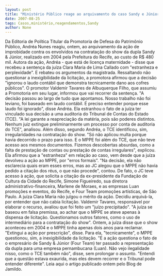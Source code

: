 ```yaml
---
layout: post
title: "Ministério Público reage ao arquivamento do caso Sandy e Júnior"
date: 2007-08-25
tags: Casos,ministério,reagendamentos,Sandy
author: None
---
```

Da Editoria de Pol&iacute;tica
Titular da Promotoria de Defesa do Patrim&ocirc;nio P&uacute;blico, Andr&eacute;a Nunes reagiu, ontem, ao arquivamento da a&ccedil;&atilde;o de improbidade contra os envolvidos na contrata&ccedil;&atilde;o do show da dupla Sandy &amp; J&uacute;nior, realizado em 2004 pela Prefeitura do Recife, ao custo de R$ 480 mil. Autora da a&ccedil;&atilde;o, Andr&eacute;a - que est&aacute; de licen&ccedil;a maternidade - disse que recebeu a senten&ccedil;a da ju&iacute;za Clara Maria de Lima Callado com &quot;estranheza e perplexidade&quot;. E rebateu os argumentos da magistrada. Ressaltando n&atilde;o questionar a inexigibilidade da licita&ccedil;&atilde;o, a promotora afirmou que a decis&atilde;o &quot;ignorou o laudo cont&aacute;bil que demonstra tecnicamente dano aos cofres p&uacute;blicos&quot;. O promotor Valdemir Tavares de Albuquerque Filho, que assumiu a Promotoria em seu lugar, informou que vai recorrer da senten&ccedil;a. 
&quot;A decis&atilde;o passou ao largo de tudo que apontamos. Nosso trabalho n&atilde;o foi leviano, foi baseado em laudo cont&aacute;bil. &Eacute; preciso entender porque esse laudo foi ignorado&quot;, disse Andr&eacute;a. Ela estranhou o fato de a ju&iacute;za ter vinculado sua decis&atilde;o a uma auditoria do Tribunal de Contas do Estado (TCE). &quot;A lei garante a reaprecia&ccedil;&atilde;o da mat&eacute;ria, pois s&atilde;o poderes distintos. Nenhum juiz extingue preliminarmente um processo por conta de auditoria do TCE&quot;, analisou. 
Al&eacute;m disso, segundo Andr&eacute;a, o TCE identificou, sim, irregularidades na contrata&ccedil;&atilde;o do show. &quot;S&oacute; n&atilde;o aplicou multa porque havia decorrido o prazo para isso. E o MPPE foi al&eacute;m do TCE, que n&atilde;o teve acesso aos mesmos documentos. Fizemos descobertas absurdas, como a falta de presta&ccedil;&atilde;o de contas ou presta&ccedil;&atilde;o de contas irregulares&quot;, explicou. 
Ela afirmou que a &quot;estranheza&quot; em rela&ccedil;&atilde;o ao caso, vem desde que a ju&iacute;za devolveu a a&ccedil;&atilde;o ao MPPE, por &quot;erros formais&quot;. &quot;Na decis&atilde;o, ela n&atilde;o esclarecia quais eram esses erros, mas ao JC alegou que o MPPE n&atilde;o havia pedido a cita&ccedil;&atilde;o dos r&eacute;us, o que n&atilde;o procede&quot;, contou. De fato, o JC teve acesso &agrave; a&ccedil;&atilde;o, que solicita a cita&ccedil;&atilde;o da ex-presidente da Funda&ccedil;&atilde;o de Cultura da Cidade do Recife, Simone Figueiredo, sua diretora administrativo-financeira, Marlene de Moraes, e as empresas Luan promo&ccedil;&otilde;es e eventos, do Recife, e Four Team promo&ccedil;&otilde;es art&iacute;sticas, de S&atilde;o Paulo. 
A ju&iacute;za Clara Maria n&atilde;o julgou o m&eacute;rito da a&ccedil;&atilde;o. Decidiu arquiv&aacute;-la, por entender que n&atilde;o cabia licita&ccedil;&atilde;o. Valdemir Tavares, respons&aacute;vel por elaborar o recurso, avaliou que foi feito um &quot;ju&iacute;zo precipitado&quot;. &quot;A ju&iacute;za se baseou em falsa premissa, ao achar que o MPPE se ateve apenas &agrave; dispensa de licita&ccedil;&atilde;o. Questionamos outros fatores, como o uso de intermedi&aacute;rio para a contrata&ccedil;&atilde;o do show&quot;. 
Ontem, a ju&iacute;za disse que o show aconteceu em 2004 e o MPPE tinha apenas dois anos para reclamar. &quot;Extingui a a&ccedil;&atilde;o por prescri&ccedil;&atilde;o&quot;, disse. Para ela, &quot;tecnicamente&quot;, o MPPE questionou, sim, a inexigibilidade da licita&ccedil;&atilde;o. &quot;E a a&ccedil;&atilde;o questiona o fato de o empres&aacute;rio de Sandy &amp; J&uacute;nior (Four Team) ter passado a representa&ccedil;&atilde;o da dupla para uma empresa pernambucana (Luan). N&atilde;o vejo ilegalidade nisso, como o TCE tamb&eacute;m n&atilde;o&quot;, disse, sem prolongar o assunto. &quot;Entendi que a quest&atilde;o estava exaurida, mas eles devem recorrer e o Tribunal pode entender diferente&quot;.
Leia aqui o artigo publicado ontem pelo Blog de Jamildo.&nbsp;&nbsp; 